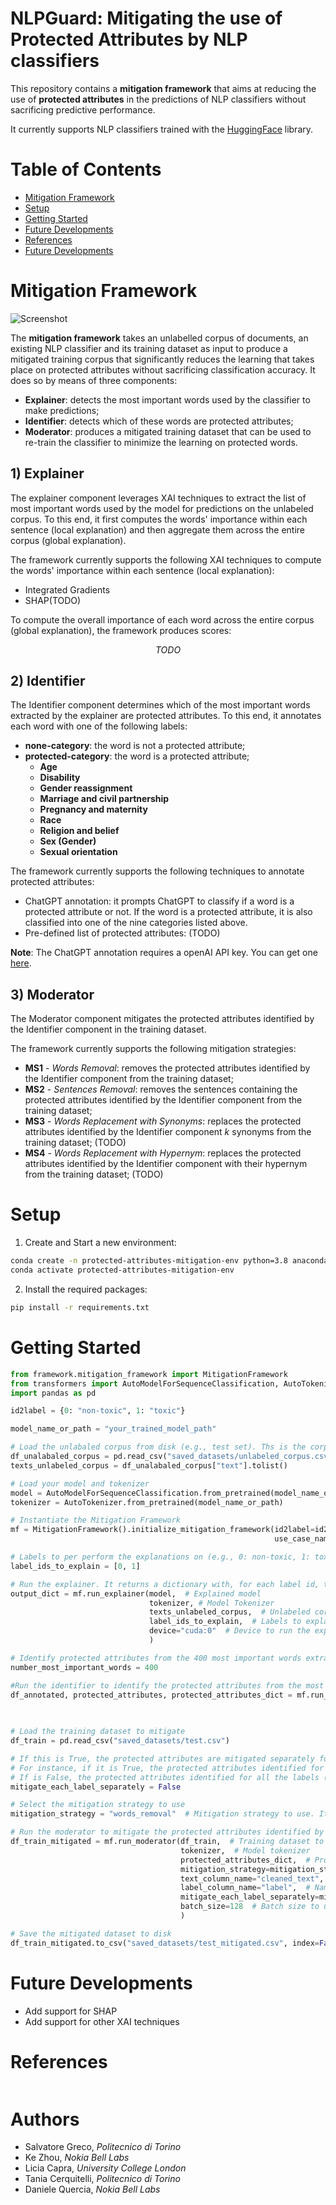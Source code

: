 # NLPGuard: Mitigating the use of Protected Attributes by NLP classifiers

This repository contains a **mitigation framework** that aims at reducing the use of **protected attributes** in the predictions of NLP classifiers without sacrificing predictive performance.

It currently supports NLP classifiers trained with the [HuggingFace](https://huggingface.co/) library. 

# Table of Contents
- [Mitigation Framework](#mitigation-framework)
- [Setup](#setup)
- [Getting Started](#getting-started)
- [Future Developments](#future-developments)
- [References](#references)
- [Future Developments](#future-developments)



# Mitigation Framework
![Screenshot](images/mitigation-framework-architecture.png)

The **mitigation framework** takes an unlabelled corpus of documents, an existing NLP classifier and its training dataset as input to produce a mitigated training
corpus that significantly reduces the learning that takes place on protected attributes without sacrificing
classification accuracy. It does so by means of three components: 
* **Explainer**: detects the most important words used by the classifier to make predictions;
* **Identifier**: detects which of these words are protected attributes;
* **Moderator**: produces a mitigated training dataset that can be used to re-train the classifier to minimize the learning on protected words.

## 1) Explainer
The explainer component leverages XAI techniques to extract the list of most important words used by the model for predictions on the unlabeled corpus.
To this end, it first computes the words' importance within each sentence (local explanation) and then aggregate them across the entire corpus (global explanation).

The framework currently supports the following XAI techniques to compute the words' importance within each sentence (local explanation):
* Integrated Gradients
* SHAP(TODO)

To compute the overall importance of each word across the entire corpus (global explanation), the framework produces scores:
```math
TODO
```


## 2) Identifier
The Identifier component determines which of the most important words extracted by the explainer are protected attributes.
To this end, it annotates each word with one of the following labels:
* **none-category**: the word is not a protected attribute;
* **protected-category**: the word is a protected attribute;
    * **Age**
    * **Disability**
    * **Gender reassignment**
    * **Marriage and civil partnership**
    * **Pregnancy and maternity**
    * **Race**
    * **Religion and belief**
    * **Sex (Gender)**
    * **Sexual orientation**
    
The framework currently supports the following techniques to annotate protected attributes:
* ChatGPT annotation: it prompts ChatGPT to classify if a word is a protected attribute or not. If the word is a protected attribute, it is also classified into one of the nine categories listed above.
* Pre-defined list of protected attributes: (TODO)

**Note**: The ChatGPT annotation requires a openAI API key. You can get one [here](https://beta.openai.com/).

## 3) Moderator
The Moderator component mitigates the protected attributes identified by the Identifier component in the training dataset.

The framework currently supports the following mitigation strategies:
* **MS1** - *Words Removal*: removes the protected attributes identified by the Identifier component from the training dataset;
* **MS2** - *Sentences Removal*: removes the sentences containing the protected attributes identified by the Identifier component from the training dataset;
* **MS3** - *Words Replacement with Synonyms*: replaces the protected attributes identified by the Identifier component *k* synonyms from the training dataset; (TODO)
* **MS4** - *Words Replacement with Hypernym*: replaces the protected attributes identified by the Identifier component with their hypernym from the training dataset; (TODO)


# Setup
1) Create and Start a new environment:
```sh
conda create -n protected-attributes-mitigation-env python=3.8 anaconda
conda activate protected-attributes-mitigation-env
```
2) Install the required packages:
```sh
pip install -r requirements.txt
```

# Getting Started
```python
from framework.mitigation_framework import MitigationFramework
from transformers import AutoModelForSequenceClassification, AutoTokenizer
import pandas as pd

id2label = {0: "non-toxic", 1: "toxic"}

model_name_or_path = "your_trained_model_path"

# Load the unlabaled corpus from disk (e.g., test set). Ths is the corpus of texts to explain and extract most important words
df_unalabaled_corpus = pd.read_csv("saved_datasets/unlabeled_corpus.csv")
texts_unlabeled_corpus = df_unalabaled_corpus["text"].tolist()

# Load your model and tokenizer
model = AutoModelForSequenceClassification.from_pretrained(model_name_or_path)
tokenizer = AutoTokenizer.from_pretrained(model_name_or_path)

# Instantiate the Mitigation Framework
mf = MitigationFramework().initialize_mitigation_framework(id2label=id2label,
                                                           use_case_name="toxicity-classification")

# Labels to per perform the explanations on (e.g., 0: non-toxic, 1: toxic)
label_ids_to_explain = [0, 1]

# Run the explainer. It returns a dictionary with, for each label id, the list of most important words
output_dict = mf.run_explainer(model,  # Explained model
                               tokenizer, # Model Tokenizer
                               texts_unlabeled_corpus,  # Unlabeled corpus of texts to explain and extract most important words
                               label_ids_to_explain,  # Labels to explain
                               device="cuda:0"  # Device to run the explainer on
                               )

# Identify protected attributes from the 400 most important words extracted by the explainer for each label
number_most_important_words = 400

#Run the identifier to identify the protected attributes from the most important words extracted by the explainer
df_annotated, protected_attributes, protected_attributes_dict = mf.run_identifier(output_dict,  # Output of the explainer
                                                                                  number_most_important_words=number_most_important_words  # Number of most important words to consider
                                                                                  )

# Load the training dataset to mitigate
df_train = pd.read_csv("saved_datasets/test.csv")

# If this is True, the protected attributes are mitigated separately for each label, otherwise independently of the label
# For instance, if it is True, the protected attributes identified for the "nurse" label will be used to mitigate only the examples which original label is "nurse" and the same for "non-nurse"
# If is False, the protected attributes identified for all the labels (e.g., "non-nurse" and "nurse" label) will be used to mitigate all the examples, independently of the original label
mitigate_each_label_separately = False

# Select the mitigation strategy to use
mitigation_strategy = "words_removal"  # Mitigation strategy to use. It can be "words_removal" or "sentences_removal"

# Run the moderator to mitigate the protected attributes identified by the identifier in the training dataset
df_train_mitigated = mf.run_moderator(df_train,  # Training dataset to mitigate
                                      tokenizer,  # Model tokenizer
                                      protected_attributes_dict,  # Protected attributes identified by the identifier
                                      mitigation_strategy=mitigation_strategy,  # Mitigation strategy to use
                                      text_column_name="cleaned_text",  # Name of the column containing the texts
                                      label_column_name="label",  # Name of the column containing the labels
                                      mitigate_each_label_separately=mitigate_each_label_separately,  # Mitigate the protected attributes for each label separately or not
                                      batch_size=128  # Batch size to use for the mitigation
                                      )

# Save the mitigated dataset to disk
df_train_mitigated.to_csv("saved_datasets/test_mitigated.csv", index=False)
```

# Future Developments
* Add support for SHAP
* Add support for other XAI techniques

# References
```bibtex

```

# Authors
- Salvatore Greco, *Politecnico di Torino*
- Ke Zhou, *Nokia Bell Labs*
- Licia Capra, *University College London*
- Tania Cerquitelli, *Politecnico di Torino*
- Daniele Quercia, *Nokia Bell Labs*